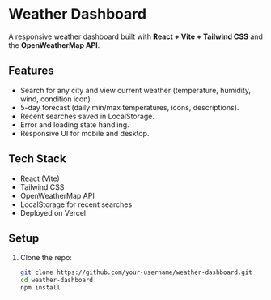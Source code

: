 # Weather Dashboard

A responsive weather dashboard built with **React + Vite + Tailwind CSS** and the **OpenWeatherMap API**.

## Features
- Search for any city and view current weather (temperature, humidity, wind, condition icon).
- 5-day forecast (daily min/max temperatures, icons, descriptions).
- Recent searches saved in LocalStorage.
- Error and loading state handling.
- Responsive UI for mobile and desktop.

## Tech Stack
- React (Vite)
- Tailwind CSS
- OpenWeatherMap API
- LocalStorage for recent searches
- Deployed on Vercel

## Setup
1. Clone the repo:
   ```bash
   git clone https://github.com/your-username/weather-dashboard.git
   cd weather-dashboard
   npm install
